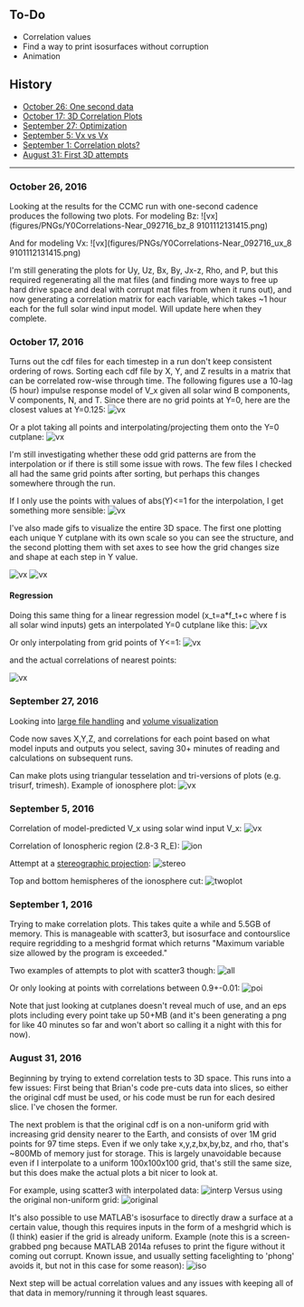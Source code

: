 ## To-Do ##
* Correlation values
* Find a way to print isosurfaces without corruption
* Animation


## History ##
* [October 26: One second data](#october-26-2016)
* [October 17: 3D Correlation Plots](#october-17-2016)
* [September 27: Optimization](#september-27-2016)
* [September 5: Vx vs Vx](#september-5-2016)
* [September 1: Correlation plots?](#september-1-2016)
* [August 31: First 3D attempts](#august-31-2016)

* * *
### October 26, 2016 ###
Looking at the results for the CCMC run with one-second cadence produces the following two plots. For modeling Bz:
![vx](figures/PNGs/Y0Correlations-Near_092716_bz_8 9101112131415.png)

And for modeling Vx:
![vx](figures/PNGs/Y0Correlations-Near_092716_ux_8 9101112131415.png)

I'm still generating the plots for Uy, Uz, Bx, By, Jx-z, Rho, and P, but this required regenerating all the mat files (and finding more ways to free up hard drive space and deal with corrupt mat files from when it runs out), and now generating a correlation matrix for each variable, which takes ~1 hour each for the full solar wind input model. Will update here when they  complete.

### October 17, 2016 ###
Turns out the cdf files for each timestep in a run don't keep consistent ordering of rows. Sorting each cdf file by X, Y, and Z results in a matrix that can be correlated row-wise through time. The following figures use a 10-lag (5 hour) impulse response model of V_x given all solar wind B components, V components, N, and T. Since there are no grid points at Y=0, here are the closest values at Y=0.125:
![vx](NoteFigures/ClosestY0Points.png)

Or a plot taking all points and interpolating/projecting them onto the Y=0 cutplane:
![vx](NoteFigures/Y0Correlations.png)

I'm still investigating whether these odd grid patterns are from the interpolation or if there is still some issue with rows. The few files I checked all had the same grid points after sorting, but perhaps this changes somewhere through the run.

If I only use the points with values of abs(Y)<=1 for the interpolation, I get something more sensible:
![vx](NoteFigures/Y0Correlations-Near.png)

I've also made gifs to visualize the entire 3D space. The first one plotting each unique Y cutplane with its own scale so you can see the structure, and the second plotting them with set axes to see how the grid changes size and shape at each step in Y value.

![vx](NoteFigures/AllYCuts.gif)
![vx](NoteFigures/AllYCutsScaled.gif)

#### Regression ####

Doing this same thing for a linear regression model (x_t=a*f_t+c where f is all solar wind inputs) gets an interpolated Y=0 cutplane like this:
 ![vx](NoteFigures/Y0Correlations-Regress.png)

 Or only interpolating from grid points of Y<=1:
 ![vx](NoteFigures/Y0Correlations-Near-Regress.png)


 and the actual correlations of nearest points:

 ![vx](NoteFigures/ClosestY0Points-Regress.png)

### September 27, 2016 ###
Looking into [large file handling](http://www.matlabtips.com/how-to-store-large-datasets/) and [volume visualization](https://www.mathworks.com/help/matlab/volume-visualization.html)

Code now saves X,Y,Z, and correlations for each point based on what model inputs and outputs you select, saving 30+ minutes of reading and calculations on subsequent runs.

Can make plots using triangular tesselation and tri-versions of plots (e.g. trisurf, trimesh). Example of ionosphere plot:
![vx](NoteFigures/IonosphereSurf.png)

### September 5, 2016 ###
Correlation of model-predicted V_x using solar wind input V_x:
![vx](figures/PNGs/ModelModelCorrelation_ux.png)

Correlation of Ionospheric region (2.8-3 R_E):
![ion](NoteFigures/IonosphereScatter3.png)

Attempt at a [stereographic projection](https://www.uwgb.edu/dutchs/STRUCTGE/sphproj.htm):
![stereo](NoteFigures/StereographicIonosphere.png)

Top and bottom hemispheres of the ionosphere cut:
![twoplot](NoteFigures/IonospherePolarCuts.png)


### September 1, 2016 ###
Trying to make correlation plots. This takes quite a while and 5.5GB of memory. This is manageable with scatter3, but isosurface and contourslice require regridding to a meshgrid format which returns "Maximum variable size allowed by the program is exceeded."

Two examples of attempts to plot with scatter3 though:
![all](NoteFigures/CorrFullScatter3.png)

Or only looking at points with correlations between 0.9+-0.01:
![poi](NoteFigures/CorrPOIScatter3.png)

Note that just looking at cutplanes doesn't reveal much of use, and an eps plots including every point take up 50+MB (and it's been generating a png for like 40 minutes so far and won't abort so calling it a night with this for now).


### August 31, 2016 ###
Beginning by trying to extend correlation tests to 3D space. This runs into a few issues: First being that Brian's code pre-cuts data into slices, so either the original cdf must be used, or his code must be run for each desired slice. I've chosen the former.

The next problem is that the original cdf is on a non-uniform grid with increasing grid density nearer to the Earth, and consists of over 1M grid points for 97 time steps. Even if we only take x,y,z,bx,by,bz, and rho, that's ~800Mb of memory just for storage. This is largely unavoidable because even if I interpolate to a uniform 100x100x100 grid, that's still the same size, but this does make the actual plots a bit nicer to look at.

For example, using scatter3 with interpolated data:
![interp](NoteFigures/InterpScatter3.png)
Versus using the original non-uniform grid:
![original](NoteFigures/OriginalScatter3.png)

It's also possible to use MATLAB's isosurface to directly draw a surface at a certain value, though this requires inputs in the form of a meshgrid which is (I think) easier if the grid is already uniform. Example (note this is a screen-grabbed png because MATLAB 2014a refuses to print the figure without it coming out corrupt. Known issue, and usually setting facelighting to 'phong' avoids it, but not in this case for some reason):
![iso](NoteFigures/InterpISO.png)

Next step will be actual correlation values and any issues with keeping all of that data in memory/running it through least squares.
